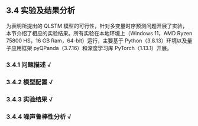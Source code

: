 ## 3.4 实验及结果分析

为表明所提出的 QLSTM 模型的可行性，针对多变量时序预测问题开展了实验，本节介绍了相应的实验结果。所有实验在本地环境上（Windows 11，AMD Ryzen 75800 HS，16 GB Ram，64-bit）运行，主要基于 Python（3.8.13）环境以及量子应用框架 pyQPanda（3.7.16）和深度学习库 PyTorch（1.13.1）开展。

### 3.4.1 问题描述 √

### 3.4.2 模型配置 √

### 3.4.3 实验结果 √

### 3.4.4 噪声鲁棒性分析 √